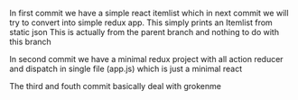 In first commit we have a simple react itemlist which in next commit we will try to 
convert into simple redux app. This simply prints an  Itemlist from static json 
This is actually from the parent branch and nothing to do with this branch 

In second commit we have a minimal redux project with all action reducer and dispatch in single file (app.js)
which is just a minimal react 

The third and fouth commit basically deal with grokenme
